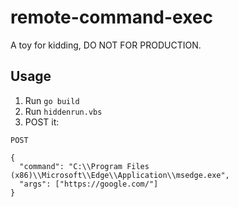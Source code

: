 # remote-command-exec

A toy for kidding, DO NOT FOR PRODUCTION.

## Usage

1. Run `go build`
2. Run `hiddenrun.vbs`
3. POST it:

```http
POST 

{
  "command": "C:\\Program Files (x86)\\Microsoft\\Edge\\Application\\msedge.exe",
  "args": ["https://google.com/"]
}
```
